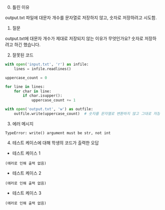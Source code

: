 0. 틀린 이유

output.txt 파일에 대문자 개수를 문자열로 저장하지 않고, 숫자로 저장하려고 시도함.

1. 질문

output.txt에 대문자 개수가 제대로 저장되지 않는 이유가 무엇인가요? 숫자로 저장하려고 하긴 했습니다.

2. 잘못된 코드

```python
with open('input.txt', 'r') as infile:
    lines = infile.readlines()

uppercase_count = 0

for line in lines:
    for char in line:
        if char.isupper():
            uppercase_count += 1

with open('output.txt', 'w') as outfile:
    outfile.write(uppercase_count)  # 숫자를 문자열로 변환하지 않고 그대로 저장하려고 시도함
```

3. 에러 메시지

```
TypeError: write() argument must be str, not int
```

4. 테스트 케이스에 대해 학생의 코드가 출력한 오답

- 테스트 케이스 1

```
(에러로 인해 출력 없음)
```

- 테스트 케이스 2

```
(에러로 인해 출력 없음)
```

- 테스트 케이스 3

```
(에러로 인해 출력 없음)
```